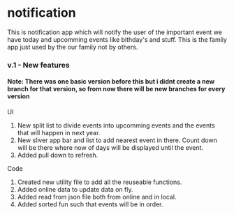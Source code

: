 # notification

This is notification app which will notify the user of the important event we have today and upcomming events like bithday's and stuff.
This is the famliy app just used by the our family not by others.

### v.1 - New features 
#### Note: There was one basic version before this but i didnt create a new branch for that version, so from now there will be new branches for every version

UI
1. New split list to divide events into upcomming events and the events that will happen in next year.
2. New sliver app bar and list to add nearest event in there. Count down will be there where now of days will be displayed until the event.
3. Added pull down to refresh.

Code 
1. Created new utility file to add all the reuseable functions.
2. Added online data to update data on fly.
3. Added read from json file both from online and in local.
4. Added sorted fun such that events will be in order.

